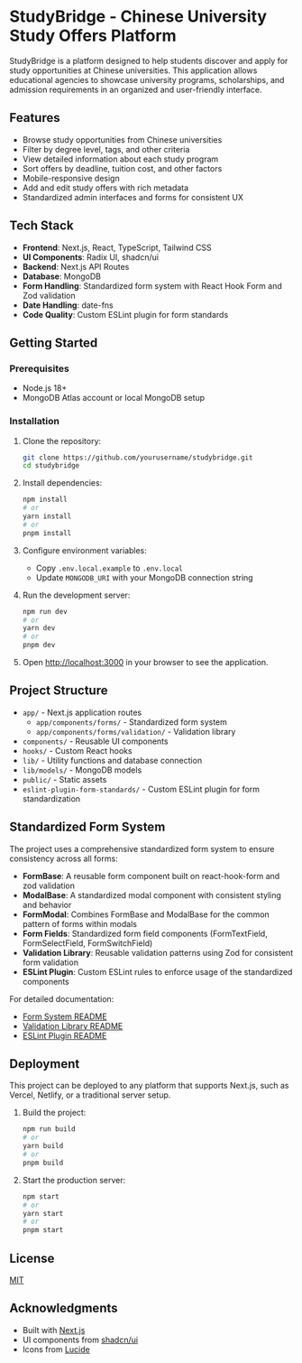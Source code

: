 # StudyBridge - Chinese University Study Offers Platform

StudyBridge is a platform designed to help students discover and apply for study opportunities at Chinese universities. This application allows educational agencies to showcase university programs, scholarships, and admission requirements in an organized and user-friendly interface.

## Features

- Browse study opportunities from Chinese universities
- Filter by degree level, tags, and other criteria
- View detailed information about each study program
- Sort offers by deadline, tuition cost, and other factors
- Mobile-responsive design
- Add and edit study offers with rich metadata
- Standardized admin interfaces and forms for consistent UX

## Tech Stack

- **Frontend**: Next.js, React, TypeScript, Tailwind CSS
- **UI Components**: Radix UI, shadcn/ui
- **Backend**: Next.js API Routes
- **Database**: MongoDB
- **Form Handling**: Standardized form system with React Hook Form and Zod validation
- **Date Handling**: date-fns
- **Code Quality**: Custom ESLint plugin for form standards

## Getting Started

### Prerequisites

- Node.js 18+ 
- MongoDB Atlas account or local MongoDB setup

### Installation

1. Clone the repository:
   ```bash
   git clone https://github.com/yourusername/studybridge.git
   cd studybridge
   ```

2. Install dependencies:
   ```bash
   npm install
   # or
   yarn install
   # or
   pnpm install
   ```

3. Configure environment variables:
   - Copy `.env.local.example` to `.env.local`
   - Update `MONGODB_URI` with your MongoDB connection string

4. Run the development server:
   ```bash
   npm run dev
   # or
   yarn dev
   # or
   pnpm dev
   ```

5. Open [http://localhost:3000](http://localhost:3000) in your browser to see the application.

## Project Structure

- `app/` - Next.js application routes
  - `app/components/forms/` - Standardized form system
  - `app/components/forms/validation/` - Validation library
- `components/` - Reusable UI components
- `hooks/` - Custom React hooks
- `lib/` - Utility functions and database connection
- `lib/models/` - MongoDB models
- `public/` - Static assets
- `eslint-plugin-form-standards/` - Custom ESLint plugin for form standardization

## Standardized Form System

The project uses a comprehensive standardized form system to ensure consistency across all forms:

- **FormBase**: A reusable form component built on react-hook-form and zod validation
- **ModalBase**: A standardized modal component with consistent styling and behavior
- **FormModal**: Combines FormBase and ModalBase for the common pattern of forms within modals
- **Form Fields**: Standardized form field components (FormTextField, FormSelectField, FormSwitchField)
- **Validation Library**: Reusable validation patterns using Zod for consistent form validation
- **ESLint Plugin**: Custom ESLint rules to enforce usage of the standardized components

For detailed documentation:
- [Form System README](app/components/forms/README.md)
- [Validation Library README](app/components/forms/validation/README.md)
- [ESLint Plugin README](eslint-plugin-form-standards/README.md)

## Deployment

This project can be deployed to any platform that supports Next.js, such as Vercel, Netlify, or a traditional server setup.

1. Build the project:
   ```bash
   npm run build
   # or
   yarn build
   # or
   pnpm build
   ```

2. Start the production server:
   ```bash
   npm start
   # or
   yarn start
   # or
   pnpm start
   ```

## License

[MIT](LICENSE)

## Acknowledgments

- Built with [Next.js](https://nextjs.org/)
- UI components from [shadcn/ui](https://ui.shadcn.com/)
- Icons from [Lucide](https://lucide.dev/) 